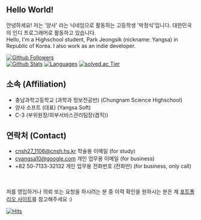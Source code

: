 ## Hello World! 
안녕하세요! 저는 '양사' 라는 닉네임으로 활동하는 고등학생 '박정식'입니다. 대한민국의 인디 프로그래머로 활동하고 있습니다.<br>
Hello, I'm a Highschool student, Park Jeongsik (nickname: Yangsa) in Republic of Korea. I also work as an indie developer.


[![Github Followers](https://img.shields.io/github/followers/sat0317?color=009300&label=Github%20Followers&style=for-the-badge)](https://github.com/sat0317?tab=followers)
<br>
[![Github Stats](https://github-readme-stats.vercel.app/api?username=sat0317&title_color=009300)](https://github.com/sat0317)
[![Languages](https://github-readme-stats.vercel.app/api/top-langs/?username=sat0317&layout=compact&langs_count=10&title_color=009300)](https://github.com/anuraghazra/github-readme-stats)
[![solved.ac Tier](http://mazassumnida.wtf/api/generate_badge?boj=sat0317)](https://solved.ac/sat0317)
<br>

## 소속 (Affiliation)
* 충남과학고등학교 (과학과 정보전공반) (Chungnam Science Highschool)
* 양사 소프트 (대표) (Yangsa Soft)
* C-3 (부위원장/외부서비스관리팀장(겸직))

## 연락처 (Contact)
* cnsh27_1106@cnsh.hs.kr 학술용 이메일 (for study)
* cyangsa10@google.com 개인 업무용 이메일 (for business)
* +82 50-7133-32132 개인 업무용 전화번호 (전화만) (for business, only call)

<br><br>
저를 영입하거나 의뢰 또는 요청을 하시려는 분 중 이력 확인을 원하시는 분은 제 [포트폴리오 사이트](https://sat0317.notion.site/sat0317/4bacba30e91d42a5932ae999c645524e)를 참고해주세요 :)



[![Hits](https://hits.seeyoufarm.com/api/count/incr/badge.svg?url=https%3A%2F%2Fgithub.com%2Fsat0317)](https://github.com/sat0317)
